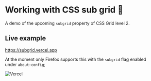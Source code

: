 # Working with CSS sub grid 📰 

A demo of the upcoming `subgrid` property of CSS Grid level 2.

## Live example

https://subgrid.vercel.app

At the moment only Firefox supports this with the `subgrid` flag enabled under `about:config`;

 ![Vercel](https://therealsujitk-vercel-badge.vercel.app/?app=subgrid-teamgotpop)
